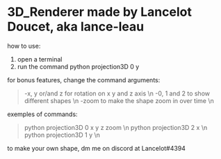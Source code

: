 # 3D_Renderer made by Lancelot Doucet, aka lance-leau

how to use:
1) open a terminal
2) run the command python projection3D 0 y

for bonus features, change the command arguments:
>-x, y or/and z for rotation on x y and z axis \n
>-0, 1 and 2 to show different shapes \n
>-zoom to make the shape zoom in over time \n

exemples of commands:
>python projection3D 0 x y z zoom \n 
>python projection3D 2 x \n
>python projection3D 1 y \n

to make your own shape, dm me on discord at Lancelot#4394
